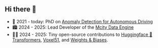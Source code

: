 ## Hi there 👋

- 🧠 2021 - today: PhD on [Anomaly Detection for Autonomous Driving](https://github.com/daniel-bogdoll/phd)
- 🏙️ 2024 - 2025: Lead Developer of the [Mcity Data Engine](https://github.com/mcity/mcity_data_engine)
- 👨‍💻 2024 - 2025: Tiny open-source contributions to [Huggingface 🤗 Transformers](https://github.com/huggingface/transformers/pull/34883), [Voxel51](https://github.com/voxel51/fiftyone/pull/5224), and [Weights & Biases](https://github.com/wandb/wandb/pull/8938).

